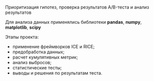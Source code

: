 Приоритизация гипотез, проверка результатов A/B-теста и анализ результатов

Для анализа данных применялись библиотеки <b>pandas</b>, <b>numpy</b>, <b>matplotlib</b>, <b>scipy</b>

Этапы проекта:

* применение фреймворков ICE и RICE;
* предобработка данных;
* расчет кумулятивных метрик;
* анализ выбросов;
* статистические тесты;
* выводы и решения по результатам теста.

